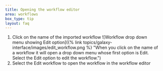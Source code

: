 ```yaml
---
title: Opening the workflow editor
area: workflows
box_type: tip
layout: faq
---
```


1. Click on the name of the imported workflow
   ![Workflow drop down menu showing Edit option]({% link topics/galaxy-interface/images/edit_workflow.png %} "When you click on the name of a workflow it will open a drop down menu whose first option is Edit. Select the Edit option to edit the workflow.")
2. Select the Edit workflow to open the workflow in the workflow editor
